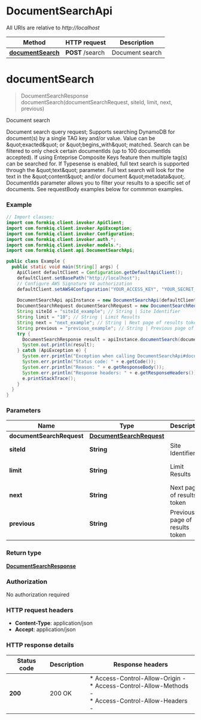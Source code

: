 # DocumentSearchApi

All URIs are relative to *http://localhost*

| Method | HTTP request | Description |
|------------- | ------------- | -------------|
| [**documentSearch**](DocumentSearchApi.md#documentSearch) | **POST** /search | Document search |


<a id="documentSearch"></a>
# **documentSearch**
> DocumentSearchResponse documentSearch(documentSearchRequest, siteId, limit, next, previous)

Document search

Document search query request;   Supports searching DynamoDB for document(s) by a single TAG key and/or value. Value can be \&quot;exacted\&quot; or \&quot;begins_with\&quot; matched. Search can be filtered to only check certain documentIds (up to 100 documentIds accepted).  If using Enteprise Composite Keys feature then multiple tag(s) can be searched for.  If Typesense is enabled, full text search is supported through the \&quot;text\&quot; parameter. Full text search will look for the text in the \&quot;content\&quot; and/or document \&quot;metadata\&quot;.  DocumentIds parameter allows you to filter your results to a specific set of documents.   See requestBody examples below for commmon examples.

### Example
```java
// Import classes:
import com.formkiq.client.invoker.ApiClient;
import com.formkiq.client.invoker.ApiException;
import com.formkiq.client.invoker.Configuration;
import com.formkiq.client.invoker.auth.*;
import com.formkiq.client.invoker.models.*;
import com.formkiq.client.api.DocumentSearchApi;

public class Example {
  public static void main(String[] args) {
    ApiClient defaultClient = Configuration.getDefaultApiClient();
    defaultClient.setBasePath("http://localhost");
    // Configure AWS Signature V4 authorization
    defaultClient.setAWS4Configuration("YOUR_ACCESS_KEY", "YOUR_SECRET_KEY", "REGION", "SERVICE")
    
    DocumentSearchApi apiInstance = new DocumentSearchApi(defaultClient);
    DocumentSearchRequest documentSearchRequest = new DocumentSearchRequest(); // DocumentSearchRequest | 
    String siteId = "siteId_example"; // String | Site Identifier
    String limit = "10"; // String | Limit Results
    String next = "next_example"; // String | Next page of results token
    String previous = "previous_example"; // String | Previous page of results token
    try {
      DocumentSearchResponse result = apiInstance.documentSearch(documentSearchRequest, siteId, limit, next, previous);
      System.out.println(result);
    } catch (ApiException e) {
      System.err.println("Exception when calling DocumentSearchApi#documentSearch");
      System.err.println("Status code: " + e.getCode());
      System.err.println("Reason: " + e.getResponseBody());
      System.err.println("Response headers: " + e.getResponseHeaders());
      e.printStackTrace();
    }
  }
}
```

### Parameters

| Name | Type | Description  | Notes |
|------------- | ------------- | ------------- | -------------|
| **documentSearchRequest** | [**DocumentSearchRequest**](DocumentSearchRequest.md)|  | |
| **siteId** | **String**| Site Identifier | [optional] |
| **limit** | **String**| Limit Results | [optional] [default to 10] |
| **next** | **String**| Next page of results token | [optional] |
| **previous** | **String**| Previous page of results token | [optional] |

### Return type

[**DocumentSearchResponse**](DocumentSearchResponse.md)

### Authorization

No authorization required

### HTTP request headers

 - **Content-Type**: application/json
 - **Accept**: application/json

### HTTP response details
| Status code | Description | Response headers |
|-------------|-------------|------------------|
| **200** | 200 OK |  * Access-Control-Allow-Origin -  <br>  * Access-Control-Allow-Methods -  <br>  * Access-Control-Allow-Headers -  <br>  |

